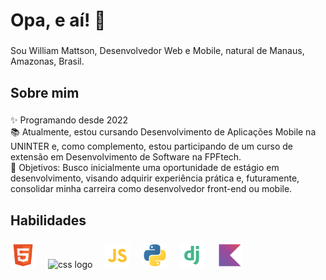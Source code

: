<h1 align="left">Opa, e aí! 👋</h1>

###

<p align="left">Sou William Mattson, Desenvolvedor Web e Mobile, natural de Manaus, Amazonas, Brasil.</p>

###

<h2 align="left">Sobre mim</h2>

###

<p align="left">✨ Programando desde 2022<br>📚 Atualmente, estou cursando Desenvolvimento de Aplicações Mobile na UNINTER e, como complemento, estou participando de um curso de extensão em Desenvolvimento de Software na FPFtech.<br>🎯 Objetivos: Busco inicialmente uma oportunidade de estágio em desenvolvimento, visando adquirir experiência prática e, futuramente, consolidar minha carreira como desenvolvedor front-end ou mobile.</p>

###

<h2 align="left">Habilidades</h2>

###

<div align="left">
  <img src="https://raw.githubusercontent.com/vscode-icons/vscode-icons/master/icons/file_type_html.svg" height="40" alt="html logo"  />
  <img width="12" />
  <img src="https://raw.githubusercontent.com/vscode-icons/vscode-icons/master/icons/file_type_css3.svg" height="40" alt="css logo"  />
  <img width="12" />
  <img src="https://raw.githubusercontent.com/vscode-icons/vscode-icons/master/icons/file_type_light_js.svg" height="40" alt="javascript logo"  />
  <img width="12" />
  <img src="https://raw.githubusercontent.com/vscode-icons/vscode-icons/master/icons/file_type_python.svg" height="40" alt="python logo"  />
  <img width="12" />
  <img src="https://raw.githubusercontent.com/vscode-icons/vscode-icons/master/icons/file_type_django.svg" height="40" alt="django logo"  />
  <img width="12" />
  <img src="https://raw.githubusercontent.com/vscode-icons/vscode-icons/master/icons/file_type_kotlin.svg" height="40" alt="kotlin logo"  />
  <img width="12" />


</div>

###
